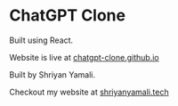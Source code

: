 # ChatGPT Clone

Built using React.

Website is live at <a href="https://chatgpt-clone.github.io">chatgpt-clone.github.io</a>

Built by Shriyan Yamali.

Checkout my website at <a href="https://shriyanyamali.tech">shriyanyamali.tech</a>